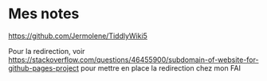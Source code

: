 # Mes notes

https://github.com/Jermolene/TiddlyWiki5

Pour la redirection, voir https://stackoverflow.com/questions/46455900/subdomain-of-website-for-github-pages-project pour mettre en place la redirection chez mon FAI
